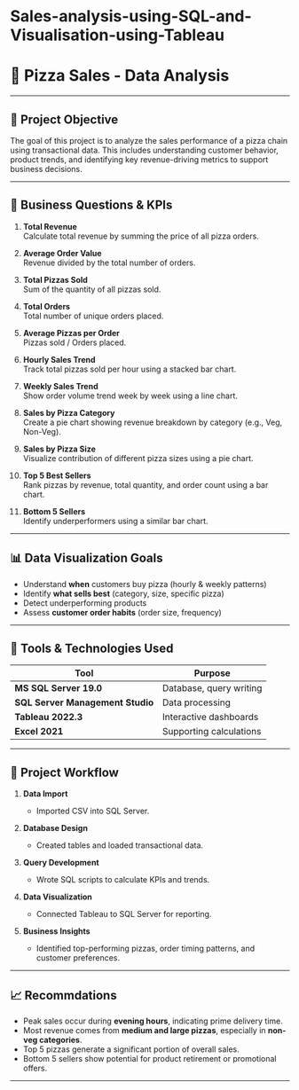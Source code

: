 # Sales-analysis-using-SQL-and-Visualisation-using-Tableau

# 🍕 Pizza Sales - Data Analysis

---

## 🎯 Project Objective

The goal of this project is to analyze the sales performance of a pizza chain using transactional data. This includes understanding customer behavior, product trends, and identifying key revenue-driving metrics to support business decisions.

---

## 📌 Business Questions & KPIs

1. **Total Revenue**  
   Calculate total revenue by summing the price of all pizza orders.

2. **Average Order Value**  
   Revenue divided by the total number of orders.

3. **Total Pizzas Sold**  
   Sum of the quantity of all pizzas sold.

4. **Total Orders**  
   Total number of unique orders placed.

5. **Average Pizzas per Order**  
   Pizzas sold / Orders placed.

6. **Hourly Sales Trend**  
   Track total pizzas sold per hour using a stacked bar chart.

7. **Weekly Sales Trend**  
   Show order volume trend week by week using a line chart.

8. **Sales by Pizza Category**  
   Create a pie chart showing revenue breakdown by category (e.g., Veg, Non-Veg).

9. **Sales by Pizza Size**  
   Visualize contribution of different pizza sizes using a pie chart.

10. **Top 5 Best Sellers**  
    Rank pizzas by revenue, total quantity, and order count using a bar chart.

11. **Bottom 5 Sellers**  
    Identify underperformers using a similar bar chart.

---

## 📊 Data Visualization Goals

- Understand **when** customers buy pizza (hourly & weekly patterns)
- Identify **what sells best** (category, size, specific pizza)
- Detect underperforming products
- Assess **customer order habits** (order size, frequency)

---

## 🧰 Tools & Technologies Used

| Tool           | Purpose                          |
|----------------|----------------------------------|
| **MS SQL Server 19.0** | Database, query writing       |
| **SQL Server Management Studio** | Data processing       |
| **Tableau 2022.3**     | Interactive dashboards       |
| **Excel 2021**         | Supporting calculations      |

---

## 🧪 Project Workflow

1. **Data Import**
   - Imported CSV into SQL Server.

2. **Database Design**
   - Created tables and loaded transactional data.

3. **Query Development**
   - Wrote SQL scripts to calculate KPIs and trends.

4. **Data Visualization**
   - Connected Tableau to SQL Server for reporting.

5. **Business Insights**
   - Identified top-performing pizzas, order timing patterns, and customer preferences.

---

## 📈 Recommdations

- Peak sales occur during **evening hours**, indicating prime delivery time.
- Most revenue comes from **medium and large pizzas**, especially in **non-veg categories**.
- Top 5 pizzas generate a significant portion of overall sales.
- Bottom 5 sellers show potential for product retirement or promotional offers.

---


